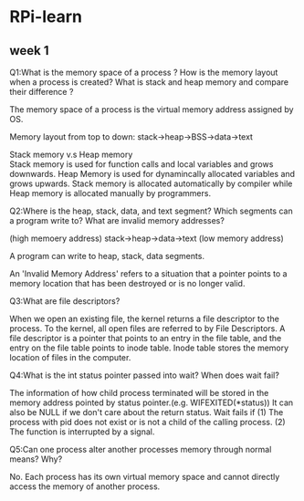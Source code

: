 # RPi-learn

## week 1

Q1:What is the memory space of a process ? How is the memory layout when a process is created? What is stack and heap memory and compare their difference ?

The memory space of a process is the virtual memory address assigned by OS.

Memory layout from top to down:
stack->heap->BSS->data->text

Stack memory v.s Heap memory<br>
Stack memory is used for function calls and local variables and grows downwards.
Heap Memory is used for dynamincally allocated variables and grows upwards.
Stack memory is allocated automatically by compiler while Heap memory is allocated manually by programmers.

Q2:Where is the heap, stack, data, and text segment? Which segments can a program write to? What are invalid memory addresses?

(high memoery address) stack->heap->data->text (low memory address)

A program can write to heap, stack, data segments.

An 'Invalid Memory Address' refers to a situation that a pointer points to a memory location that has been destroyed or is no longer valid.

Q3:What are file descriptors?

When we open an existing file, the kernel returns a file descriptor to the process. To the kernel, all open files are referred to by File Descriptors. A file descriptor is a pointer that points to an entry in the file table, and the entry on the file table points to inode table. Inode table stores the memory location of files in the computer.

Q4:What is the int status pointer passed into wait? When does wait fail?

The information of how child process terminated will be stored in the memory address pointed by status pointer.(e.g. WIFEXITED(*status)) It can also be NULL if we don't care about the return status.
Wait fails if
(1) The process with pid does not exist or is not a child of the calling process.
(2) The function is interrupted by a signal.

Q5:Can one process alter another processes memory through normal means? Why?

No. Each process has its own virtual memory space and cannot directly access the memory of another process.